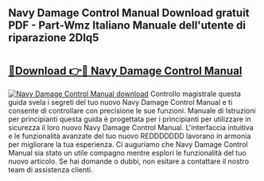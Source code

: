 ## Navy Damage Control Manual Download gratuit PDF - Part-Wmz Italiano Manuale dell'utente di riparazione 2DIq5

# <h2><a href="http://dfdy6l.blite.top/?on=Navy+Damage+Control+Manual">🔗Download 👉🔴 Navy Damage Control Manual</a></h2>

[![Navy Damage Control Manual download](https://i.imgur.com/lujVjoI.png)](http://dfdy6l.blite.top/?on=Navy+Damage+Control+Manual)
Controllo magistrale questa guida svela i segreti del tuo nuovo Navy Damage Control Manual e ti consente di controllare con precisione le sue funzioni. Manuale di Istruzioni per principianti questa guida è progettata per i principianti per utilizzare in sicurezza il loro nuovo Navy Damage Control Manual. L'interfaccia intuitiva e le funzionalità avanzate del tuo nuovo REDDDDDDD lavorano in armonia per migliorare la tua esperienza. Ci auguriamo che Navy Damage Control Manual sia stato un utile compagno mentre esplori le funzionalità del tuo nuovo articolo. Se hai domande o dubbi, non esitare a contattare il nostro team di assistenza clienti.

